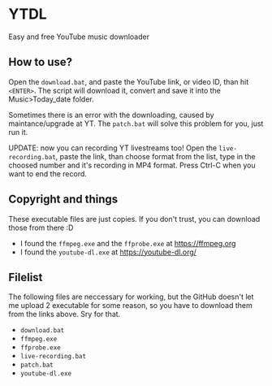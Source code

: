 # YTDL
Easy and free YouTube music downloader

How to use?
-----------
Open the `download.bat`, and paste the YouTube link, or video ID, than hit `<ENTER>`.
The script will download it, convert and save it into the Music>Today_date folder.

Sometimes there is an error with the downloading, caused by maintance/upgrade at YT.
The `patch.bat` will solve this problem for you, just run it.

UPDATE: now you can recording YT livestreams too! Open the `live-recording.bat`, paste the link, than choose format from the list, type in the choosed number and it's recording in MP4 format. Press Ctrl-C when you want to end the record.

Copyright and things
--------------------
These executable files are just copies. If you don't trust, you can download those from there :D
- I found the `ffmpeg.exe` and the `ffprobe.exe` at https://ffmpeg.org
- I found the `youtube-dl.exe` at https://youtube-dl.org/

Filelist
--------
The following files are neccessary for working, but the GitHub doesn't let me upload 2 executable for some reason, so you have to download them from the links above. Sry for that.
- `download.bat`
- `ffmpeg.exe`
- `ffprobe.exe`
- `live-recording.bat`
- `patch.bat`
- `youtube-dl.exe`
